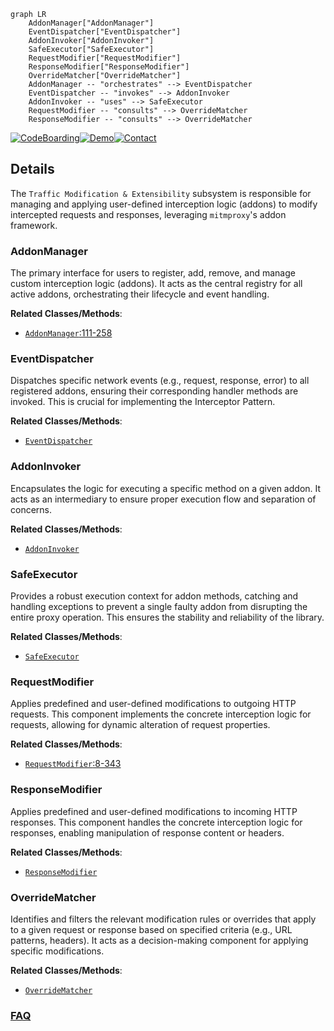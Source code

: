 ```mermaid
graph LR
    AddonManager["AddonManager"]
    EventDispatcher["EventDispatcher"]
    AddonInvoker["AddonInvoker"]
    SafeExecutor["SafeExecutor"]
    RequestModifier["RequestModifier"]
    ResponseModifier["ResponseModifier"]
    OverrideMatcher["OverrideMatcher"]
    AddonManager -- "orchestrates" --> EventDispatcher
    EventDispatcher -- "invokes" --> AddonInvoker
    AddonInvoker -- "uses" --> SafeExecutor
    RequestModifier -- "consults" --> OverrideMatcher
    ResponseModifier -- "consults" --> OverrideMatcher
```

[![CodeBoarding](https://img.shields.io/badge/Generated%20by-CodeBoarding-9cf?style=flat-square)](https://github.com/CodeBoarding/GeneratedOnBoardings)[![Demo](https://img.shields.io/badge/Try%20our-Demo-blue?style=flat-square)](https://www.codeboarding.org/demo)[![Contact](https://img.shields.io/badge/Contact%20us%20-%20contact@codeboarding.org-lightgrey?style=flat-square)](mailto:contact@codeboarding.org)

## Details

The `Traffic Modification & Extensibility` subsystem is responsible for managing and applying user-defined interception logic (addons) to modify intercepted requests and responses, leveraging `mitmproxy`'s addon framework.

### AddonManager
The primary interface for users to register, add, remove, and manage custom interception logic (addons). It acts as the central registry for all active addons, orchestrating their lifecycle and event handling.


**Related Classes/Methods**:

- <a href="https://github.com/wkeeling/selenium-wire/blob/master/seleniumwire/thirdparty/mitmproxy/addonmanager.py#L111-L258" target="_blank" rel="noopener noreferrer">`AddonManager`:111-258</a>


### EventDispatcher
Dispatches specific network events (e.g., request, response, error) to all registered addons, ensuring their corresponding handler methods are invoked. This is crucial for implementing the Interceptor Pattern.


**Related Classes/Methods**:

- <a href="https://github.com/wkeeling/selenium-wire/blob/master/seleniumwire/thirdparty/mitmproxy/addonmanager.py" target="_blank" rel="noopener noreferrer">`EventDispatcher`</a>


### AddonInvoker
Encapsulates the logic for executing a specific method on a given addon. It acts as an intermediary to ensure proper execution flow and separation of concerns.


**Related Classes/Methods**:

- <a href="https://github.com/wkeeling/selenium-wire/blob/master/seleniumwire/thirdparty/mitmproxy/addonmanager.py" target="_blank" rel="noopener noreferrer">`AddonInvoker`</a>


### SafeExecutor
Provides a robust execution context for addon methods, catching and handling exceptions to prevent a single faulty addon from disrupting the entire proxy operation. This ensures the stability and reliability of the library.


**Related Classes/Methods**:

- <a href="https://github.com/wkeeling/selenium-wire/blob/master/seleniumwire/thirdparty/mitmproxy/addonmanager.py" target="_blank" rel="noopener noreferrer">`SafeExecutor`</a>


### RequestModifier
Applies predefined and user-defined modifications to outgoing HTTP requests. This component implements the concrete interception logic for requests, allowing for dynamic alteration of request properties.


**Related Classes/Methods**:

- <a href="https://github.com/wkeeling/selenium-wire/blob/master/seleniumwire/modifier.py#L8-L343" target="_blank" rel="noopener noreferrer">`RequestModifier`:8-343</a>


### ResponseModifier
Applies predefined and user-defined modifications to incoming HTTP responses. This component handles the concrete interception logic for responses, enabling manipulation of response content or headers.


**Related Classes/Methods**:

- <a href="https://github.com/wkeeling/selenium-wire/blob/master/seleniumwire/modifier.py" target="_blank" rel="noopener noreferrer">`ResponseModifier`</a>


### OverrideMatcher
Identifies and filters the relevant modification rules or overrides that apply to a given request or response based on specified criteria (e.g., URL patterns, headers). It acts as a decision-making component for applying specific modifications.


**Related Classes/Methods**:

- <a href="https://github.com/wkeeling/selenium-wire/blob/master/seleniumwire/modifier.py" target="_blank" rel="noopener noreferrer">`OverrideMatcher`</a>




### [FAQ](https://github.com/CodeBoarding/GeneratedOnBoardings/tree/main?tab=readme-ov-file#faq)